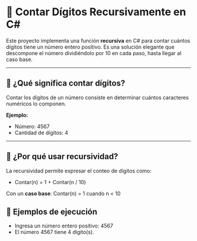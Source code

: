 # 📘 Contar Dígitos Recursivamente en C#

Este proyecto implementa una función **recursiva** en C# para contar cuántos dígitos tiene un número entero positivo. Es una solución elegante que descompone el número dividiéndolo por 10 en cada paso, hasta llegar al caso base.

---

## 🔢 ¿Qué significa contar dígitos?

Contar los dígitos de un número consiste en determinar cuántos caracteres numéricos lo componen.

**Ejemplo:**

- Número: 4567 
- Cantidad de dígitos: 4


---

## 🧠 ¿Por qué usar recursividad?

La recursividad permite expresar el conteo de dígitos como:

- Contar(n) = 1 + Contar(n / 10)

Con un **caso base**: Contar(n) = 1 cuando n < 10
## 🧪 Ejemplos de ejecución
- Ingresa un número entero positivo: 4567
- El número 4567 tiene 4 dígito(s).
